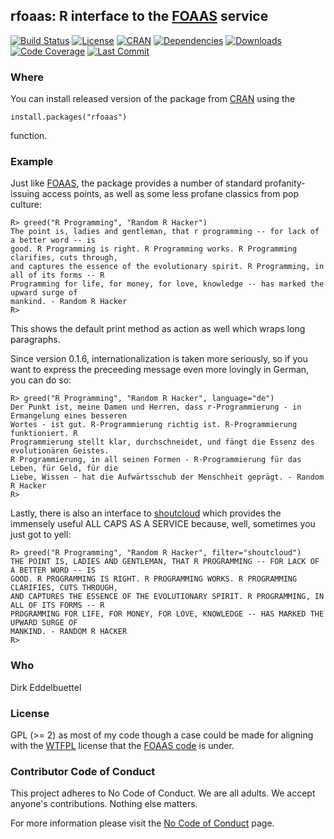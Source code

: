 ## rfoaas: R interface to the [FOAAS](http://foaas.com) service 

[![Build Status](https://travis-ci.org/eddelbuettel/rfoaas.svg)](https://travis-ci.org/eddelbuettel/rfoaas) 
[![License](http://img.shields.io/badge/license-GPL%20%28%3E=%202%29-brightgreen.svg?style=flat)](http://www.gnu.org/licenses/gpl-2.0.html) 
[![CRAN](http://www.r-pkg.org/badges/version/rfoaas)](https://cran.r-project.org/package=rfoaas) 
[![Dependencies](https://tinyverse.netlify.com/badge/rfoaas)](https://cran.r-project.org/package=rfoaas) 
[![Downloads](http://cranlogs.r-pkg.org/badges/rfoaas?color=brightgreen)](http://www.r-pkg.org/pkg/rfoaas) 
[![Code Coverage](https://codecov.io/gh/eddelbuettel/rfoaas/graph/badge.svg)](https://codecov.io/gh/eddelbuettel/rfoaas)
[![Last Commit](https://img.shields.io/github/last-commit/eddelbuettel/rfoaas)](https://github.com/eddelbuettel/rfoaas)

### Where

You can install released version of the package from
[CRAN](https://cran.r-project.org/) using the

```{.r}
install.packages("rfoaas")
```
function.

### Example

Just like [FOAAS](https://www.foaas.com), the package provides a number of
standard profanity-issuing access points, as well as some less profane
classics from pop culture:

```{.r}
R> greed("R Programming", "Random R Hacker")
The point is, ladies and gentleman, that r programming -- for lack of a better word -- is 
good. R Programming is right. R Programming works. R Programming clarifies, cuts through, 
and captures the essence of the evolutionary spirit. R Programming, in all of its forms -- R 
Programming for life, for money, for love, knowledge -- has marked the upward surge of 
mankind. - Random R Hacker 
R> 
```

This shows the default print method as action as well which wraps long paragraphs.

Since version 0.1.6, internationalization is taken more seriously, so if you
want to express the preceeding message even more lovingly in German, you can
do so:

```{.r}
R> greed("R Programming", "Random R Hacker", language="de")
Der Punkt ist, meine Damen und Herren, dass r-Programmierung - in Ermangelung eines besseren 
Wortes - ist gut. R-Programmierung richtig ist. R-Programmierung funktioniert. R 
Programmierung stellt klar, durchschneidet, und fängt die Essenz des evolutionären Geistes. 
R Programmierung, in all seinen Formen - R-Programmierung für das Leben, für Geld, für die 
Liebe, Wissen - hat die Aufwärtsschub der Menschheit geprägt. - Random R Hacker 
R> 
```

Lastly, there is also an interface to [shoutcloud](http://shoutcloud.io/)
which provides the immensely useful ALL CAPS AS A SERVICE because, well,
sometimes you just got to yell:

```{.r}
R> greed("R Programming", "Random R Hacker", filter="shoutcloud")
THE POINT IS, LADIES AND GENTLEMAN, THAT R PROGRAMMING -- FOR LACK OF A BETTER WORD -- IS 
GOOD. R PROGRAMMING IS RIGHT. R PROGRAMMING WORKS. R PROGRAMMING CLARIFIES, CUTS THROUGH, 
AND CAPTURES THE ESSENCE OF THE EVOLUTIONARY SPIRIT. R PROGRAMMING, IN ALL OF ITS FORMS -- R 
PROGRAMMING FOR LIFE, FOR MONEY, FOR LOVE, KNOWLEDGE -- HAS MARKED THE UPWARD SURGE OF 
MANKIND. - RANDOM R HACKER 
R> 
```

### Who

Dirk Eddelbuettel

### License

GPL (>= 2) as most of my code though a case could be made for aligning with
the [WTFPL](http://www.wtfpl.net/) license that the
[FOAAS code](https://github.com/tomdionysus/foaas/) is under. 

### Contributor Code of Conduct

This project adheres to No Code of Conduct.  We are all adults.  We accept anyone's contributions.
Nothing else matters.

For more information please visit the [No Code of Conduct](https://github.com/domgetter/NCoC) page.
